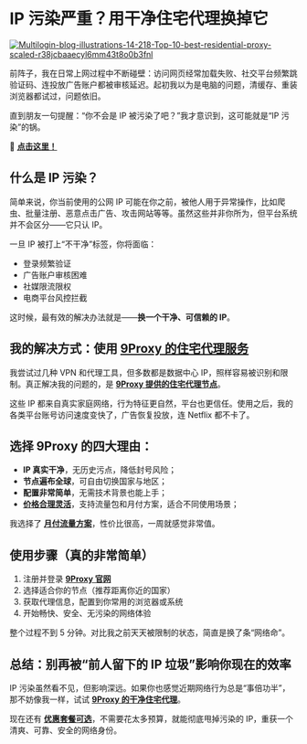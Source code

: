 # IP 污染严重？用干净住宅代理换掉它

<a href='https://postimages.org/' target='_blank'><img src='https://i.postimg.cc/vBMgxQpP/Multilogin-blog-illustrations-14-218-Top-10-best-residential-proxy-scaled-r38jcbaaecyl6mm43t8o0b3fnl.webp' border='0' alt='Multilogin-blog-illustrations-14-218-Top-10-best-residential-proxy-scaled-r38jcbaaecyl6mm43t8o0b3fnl'/></a>

前阵子，我在日常上网过程中不断碰壁：访问网页经常加载失败、社交平台频繁跳验证码、连投放广告账户都被审核延迟。起初我以为是电脑的问题，清缓存、重装浏览器都试过，问题依旧。

直到朋友一句提醒：“你不会是 IP 被污染了吧？”我才意识到，这可能就是“IP 污染”的锅。

🌱 [**点击这里！**](https://the9proxy.short.gy/medium-pricing-lucas888)

## 什么是 IP 污染？

简单来说，你当前使用的公网 IP 可能在你之前，被他人用于异常操作，比如爬虫、批量注册、恶意点击广告、攻击网站等等。虽然这些并非你所为，但平台系统并不会区分——它只认 IP。

一旦 IP 被打上“不干净”标签，你将面临：

- 登录频繁验证
- 广告账户审核困难
- 社媒限流限权
- 电商平台风控拦截

这时候，最有效的解决办法就是——**换一个干净、可信赖的 IP**。

## 我的解决方式：使用 [**9Proxy 的住宅代理服务**](https://the9proxy.short.gy/github-homepage-lucas888)

我尝试过几种 VPN 和代理工具，但多数都是数据中心 IP，照样容易被识别和限制。真正解决我的问题的，是 [**9Proxy 提供的住宅代理节点**](https://the9proxy.short.gy/github-homepage-lucas888)。

这些 IP 都来自真实家庭网络，行为特征更自然，平台也更信任。使用之后，我的各类平台账号访问速度变快了，广告恢复投放，连 Netflix 都不卡了。

## 选择 9Proxy 的四大理由：

- **IP 真实干净**，无历史污点，降低封号风险；
- **节点遍布全球**，可自由切换国家与地区；
- **配置非常简单**，无需技术背景也能上手；
- [**价格合理灵活**](https://the9proxy.short.gy/github-pricing-lucas888)，支持流量包和月付方案，适合不同使用场景；

我选择了 [**月付流量方案**](https://the9proxy.short.gy/github-pricing-lucas888)，性价比很高，一周就感觉非常值。

## 使用步骤（真的非常简单）

1. 注册并登录 [**9Proxy 官网**](https://the9proxy.short.gy/github-homepage-lucas888)
2. 选择适合你的节点（推荐距离你近的国家）
3. 获取代理信息，配置到你常用的浏览器或系统
4. 开始畅快、安全、无污染的网络体验

整个过程不到 5 分钟。对比我之前天天被限制的状态，简直是换了条“网络命”。

## 总结：别再被“前人留下的 IP 垃圾”影响你现在的效率

IP 污染虽然看不见，但影响深远。如果你也感觉近期网络行为总是“事倍功半”，那不妨像我一样，试试 [**9Proxy 的干净住宅代理**](https://the9proxy.short.gy/github-homepage-lucas888)。

现在还有 [**优惠套餐可选**](https://the9proxy.short.gy/github-pricing-lucas888)，不需要花太多预算，就能彻底甩掉污染的 IP，重获一个清爽、可靠、安全的网络身份。



